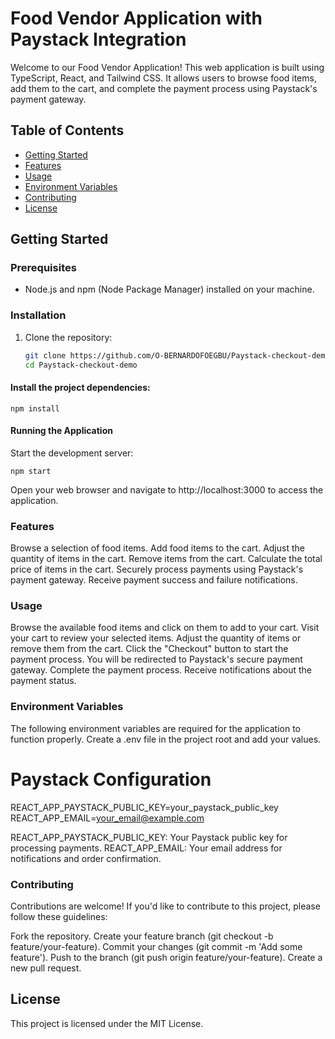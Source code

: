 # Food Vendor Application with Paystack Integration

Welcome to our Food Vendor Application! This web application is built using TypeScript, React, and Tailwind CSS. It allows users to browse food items, add them to the cart, and complete the payment process using Paystack's payment gateway.

## Table of Contents

- [Getting Started](#getting-started)
- [Features](#features)
- [Usage](#usage)
- [Environment Variables](#environment-variables)
- [Contributing](#contributing)
- [License](#license)

## Getting Started

### Prerequisites

- Node.js and npm (Node Package Manager) installed on your machine.

### Installation

1. Clone the repository:
   ```bash
   git clone https://github.com/O-BERNARDOFOEGBU/Paystack-checkout-demo.git
   cd Paystack-checkout-demo
   ```

#### Install the project dependencies:

    npm install

#### Running the Application

Start the development server:

    npm start

Open your web browser and navigate to http://localhost:3000 to access the application.

### Features

Browse a selection of food items.
Add food items to the cart.
Adjust the quantity of items in the cart.
Remove items from the cart.
Calculate the total price of items in the cart.
Securely process payments using Paystack's payment gateway.
Receive payment success and failure notifications.

### Usage

Browse the available food items and click on them to add to your cart.
Visit your cart to review your selected items.
Adjust the quantity of items or remove them from the cart.
Click the "Checkout" button to start the payment process.
You will be redirected to Paystack's secure payment gateway.
Complete the payment process.
Receive notifications about the payment status.

### Environment Variables

The following environment variables are required for the application to function properly. Create a .env file in the project root and add your values.

# Paystack Configuration

REACT_APP_PAYSTACK_PUBLIC_KEY=your_paystack_public_key
REACT_APP_EMAIL=your_email@example.com

REACT_APP_PAYSTACK_PUBLIC_KEY: Your Paystack public key for processing payments.
REACT_APP_EMAIL: Your email address for notifications and order confirmation.

### Contributing

Contributions are welcome! If you'd like to contribute to this project, please follow these guidelines:

Fork the repository.
Create your feature branch (git checkout -b feature/your-feature).
Commit your changes (git commit -m 'Add some feature').
Push to the branch (git push origin feature/your-feature).
Create a new pull request.

## License

This project is licensed under the MIT License.
